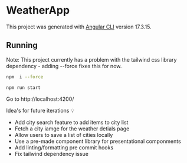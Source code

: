 # WeatherApp

This project was generated with [Angular CLI](https://github.com/angular/angular-cli) version 17.3.15.

## Running 

Note: This project currently has a problem with the tailwind css library dependency - adding --force fixes this for now.
```bash
npm  i --force
```

```bash
npm run start
```

Go to http://localhost:4200/

Idea's for future iterations 💡
- Add city search feature to add items to city list 
- Fetch a city iamge for the weather detials page
- Allow users to save a list of cities locally
- Use a pre-made component library for presentational componments 
- Add linting/formatting pre commit hooks
- Fix tailwind dependency issue
